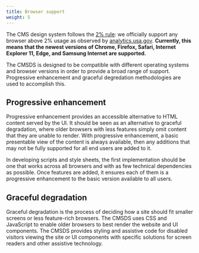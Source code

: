 ```yaml
---
title: Browser support
weight: 5
---
```


The CMS design system follows the [2% rule](https://gds.blog.gov.uk/2012/01/25/support-for-browsers/): we officially support any browser above 2% usage as observed by [analytics.usa.gov](https://analytics.usa.gov/). **Currently, this means that the newest versions of Chrome, Firefox, Safari, Internet Explorer 11, Edge, and Samsung Internet are supported.**

The CMSDS is designed to be compatible with different operating systems and browser versions in order to provide a broad range of support. Progressive enhancement and graceful degredation methodologies are used to accomplish this.

## Progressive enhancement

Progressive enhancement provides an accessible alternative to HTML content served by the UI. It should be seen as an alternative to graceful degradation, where older browsers with less features simply omit content that they are unable to render. With progressive enhancement, a basic presentable view of the content is always available, then any additions that may not be fully supported for all end users are added to it.

In developing scripts and style sheets, the first implementation should be one that works across all browsers and with as few technical dependencies as possible. Once features are added, it ensures each of them is a progressive enhancement to the basic version available to all users.

## Graceful degradation

Graceful degradation is the process of deciding how a site should fit smaller screens or less feature-rich browsers. The CMSDS uses CSS and JavaScript to enable older browsers to best render the website and UI components. The CMSDS provides styling and assistive code for disabled visitors viewing the site or UI components with specific solutions for screen readers and other assistive technology.
